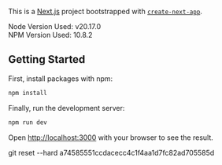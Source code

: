 This is a [Next.js](https://nextjs.org) project bootstrapped with [`create-next-app`](https://nextjs.org/docs/app/api-reference/cli/create-next-app).

Node Version Used: v20.17.0  
NPM Version Used: 10.8.2

## Getting Started

First, install packages with npm:

```bash
npm install
```

Finally, run the development server:

```bash
npm run dev
```

Open [http://localhost:3000](http://localhost:3000) with your browser to see the result.


git reset --hard a74585551ccdacecc4c1f4aa1d7fc82ad705585d